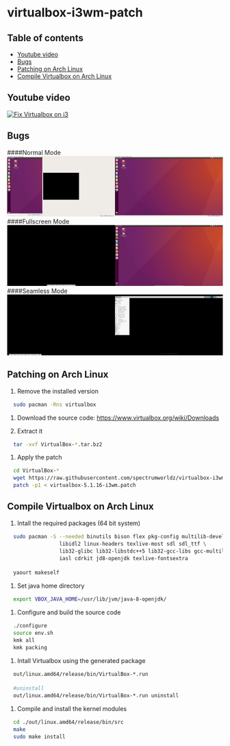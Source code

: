 # virtualbox-i3wm-patch

## Table of contents
  * [Youtube video](#youtube-video)
  * [Bugs](#bugs)
  * [Patching on Arch Linux](#patching-on-arch-linux)
  * [Compile Virtualbox on Arch Linux](#compile-virtualbox-on-arch-linux)

## Youtube video
[![Fix Virtualbox on i3](http://www.danceproof.com/wp-content/uploads/2013/02/This-Video-Does-Not-Exist-Youtube-Vimeo-Metaphysical-Solipsism.png)](https://youtu.be/NOTREADY)

## Bugs
####Normal Mode
![alt tag](https://raw.githubusercontent.com/spectrumworldz/virtualbox-i3wm-patch/master/normal.png)
####Fullscreen Mode
![alt tag](https://raw.githubusercontent.com/spectrumworldz/virtualbox-i3wm-patch/master/fullscreen.png)
####Seamless Mode
![alt tag](https://raw.githubusercontent.com/spectrumworldz/virtualbox-i3wm-patch/master/seamless.png)

## Patching on Arch Linux
  1. Remove the installed version
  
  ``` bash
    sudo pacman -Rns virtualbox
  ```
  1. Download the source code: https://www.virtualbox.org/wiki/Downloads
  
  1. Extract it
  
  ``` bash
    tar -xvf VirtualBox-*.tar.bz2
  ```
  1. Apply the patch
  
  ``` bash
    cd VirtualBox-*
    wget https://raw.githubusercontent.com/spectrumworldz/virtualbox-i3wm-patch/master/virtualbox-5.1.16-i3wm.patch
    patch -p1 < virtualbox-5.1.16-i3wm.patch
  ```

## Compile Virtualbox on Arch Linux

  1. Intall the required packages (64 bit system)
  
  ``` bash
    sudo pacman -S --needed binutils bison flex pkg-config multilib-devel wget yasm nasm \
                   libidl2 linux-headers texlive-most sdl sdl_ttf \
                   lib32-glibc lib32-libstdc++5 lib32-gcc-libs gcc-multilib qt5 \
                   iasl cdrkit jd8-openjdk texlive-fontsextra
    
    yaourt makeself
  ```
  1. Set java home directory
  
  ``` bash
    export VBOX_JAVA_HOME=/usr/lib/jvm/java-8-openjdk/
  ```
  1. Configure and build the source code
  
  ``` bash
    ./configure
    source env.sh
    kmk all
    kmk packing
  ```
  1. Intall Virtualbox using the generated package
  
  ``` bash
    out/linux.amd64/release/bin/VirtualBox-*.run
    
    #uninstall
    out/linux.amd64/release/bin/VirtualBox-*.run uninstall
  ```
  1. Compile and install the kernel modules
  
  ``` bash
    cd ./out/linux.amd64/release/bin/src
    make
    sudo make install
  ```
